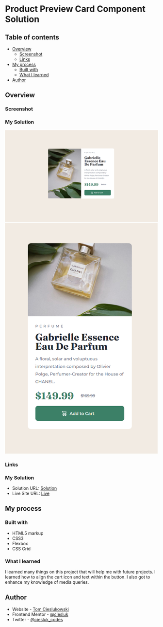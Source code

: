 # Product Preview Card Component Solution

## Table of contents

- [Overview](#overview)
  - [Screenshot](#screenshot)
  - [Links](#links)
- [My process](#my-process)
  - [Built with](#built-with)
  - [What I learned](#what-i-learned)
- [Author](#author)

## Overview

### Screenshot
### My Solution

![](./images/preview-card-desktop.PNG)
![](./images/preview-card-mobile.PNG)

### Links

### My Solution

- Solution URL: [Solution](https://github.com/ciesluk/product-preview-card-component-main)
- Live Site URL: [Live](https://beamish-meringue-fa9ef9.netlify.app/)

## My process

### Built with

- HTML5 markup
- CSS3
- Flexbox
- CSS Grid

### What I learned

I learned many things on this project that will help me with future projects. I learned how to align the cart icon and text within the button. I also got to enhance my knowledge of media queries. 

## Author

- Website - [Tom Cieslukowski](https://www.tomcieslukowski.com/)
- Frontend Mentor - [@ciesluk](https://www.frontendmentor.io/profile/ciesluk)
- Twitter - [@ciesluk_codes](https://www.instagram.com/ciesluk_codes/)
